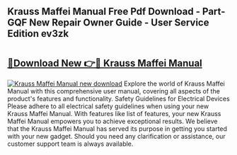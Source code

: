 ## Krauss Maffei Manual Free Pdf Download - Part-GQF New Repair Owner Guide - User Service Edition ev3zk

# <h2><a href="http://bc14699.oget.top/?id=Krauss+Maffei+Manual">🔗Download New 👉🔴 Krauss Maffei Manual</a></h2>

[![Krauss Maffei Manual new download](https://i.imgur.com/5g1atiW.png)](http://bc14699.oget.top/?id=Krauss+Maffei+Manual)
Explore the world of Krauss Maffei Manual with this comprehensive user manual, covering all aspects of the product's features and functionality. Safety Guidelines for Electrical Devices Please adhere to all electrical safety guidelines when using your new Krauss Maffei Manual. With features like list of features, your new Krauss Maffei Manual empowers you to achieve exceptional results. We believe that the Krauss Maffei Manual has served its purpose in getting you started with your new gadget. Should you need any clarification or assistance, our customer support team is always available.
